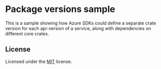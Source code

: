# Package versions sample

This is a sample showing how Azure SDKs could define a separate crate version for each api-version of a service, along
with dependencies on different core crates.

## License

Licensed under the [MIT](LICENSE.txt) license.
